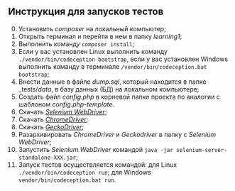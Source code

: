 Инструкция для запусков тестов
---
   0. Установить _composer_ на локальный компьютер;
   0. Открыть терминал и перейти в нем в папку _learning1_;
   0. Выполнить команду `composer install`;
   0. Если у вас установлен Linux выполнить команду 
      `./vendor/bin/codeception bootstrap`, если у вас установлен Windows выполнить
      команду в терминале `/vendor/bin/codeception.bat bootstrap`;
   0. Внести данные в файле _dump.sql_, который находится в папке _tests/_data_, в базу 
      данных (БД) на локальном компьютере;
   0. Создать файл _config.php_ в корневой папке проекта по аналогии с шаблоном
      _config.php-template_.
   0. Скачать [_Selenium WebDriver_][1];
   0. Скачать [_ChromeDriver_][2];
   0. Скачать [_GeckoDriver_][3];
   0. Разархивировать _ChromeDriver_ и _Geckodriver_ в папку с _Selenium WebDriver_;
   0. Запустить _Selenium WebDriver_ командой `java -jar selenium-server-standalone-XXX.jar`;
   0. Запуск тестов осуществляется командой:
      для Linux `./vendor/bin/codeception run`;
      для Windows `vendor/bin/codeception.bat run`.
      
      
   [1]: https://www.selenium.dev/downloads/
   [2]: https://sites.google.com/a/chromium.org/chromedriver/
   [3]: https://github.com/mozilla/geckodriver/releases
